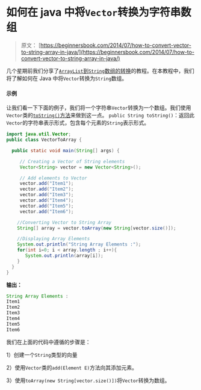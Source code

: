# 如何在 java 中将`Vector`转换为字符串数组

> 原文： [https://beginnersbook.com/2014/07/how-to-convert-vector-to-string-array-in-java/](https://beginnersbook.com/2014/07/how-to-convert-vector-to-string-array-in-java/)

几个星期前我们分享了[`ArrayList`到`String`数组的转换](https://beginnersbook.com/2013/12/how-to-convert-arraylist-to-string-array-in-java/)的教程。在本教程中，我们将了解如何在 Java 中将`Vector`转换为`String`数组。

#### 示例

让我们看一下下面的例子，我们将一个字符串`Vector`转换为一个数组。我们使用`Vector`类的[`toString()`方法](https://docs.oracle.com/javase/7/docs/api/java/util/Vector.html#toString())来做到这一点。
`public String toString()`：返回此`Vector`的字符串表示形式，包含每个元素的`String`表示形式。

```java
import java.util.Vector;
public class VectorToArray {

  public static void main(String[] args) {

     // Creating a Vector of String elements
     Vector<String> vector = new Vector<String>();

     // Add elements to Vector
     vector.add("Item1");
     vector.add("Item2");
     vector.add("Item3");
     vector.add("Item4");
     vector.add("Item5");
     vector.add("Item6");

    //Converting Vector to String Array
    String[] array = vector.toArray(new String[vector.size()]);

    //Displaying Array Elements
    System.out.println("String Array Elements :");
    for(int i=0; i < array.length ; i++){
       System.out.println(array[i]);
    }
  }
}
```

**输出：**

```java
String Array Elements :
Item1
Item2
Item3
Item4
Item5
Item6
```

我们在上面的代码中遵循的步骤是：

1）创建一个`String`类型的向量

2）使用`Vector`类的`add(Element E)`方法向其添加元素。

3）使用`toArray(new String[vector.size()])`将`Vector`转换为数组。